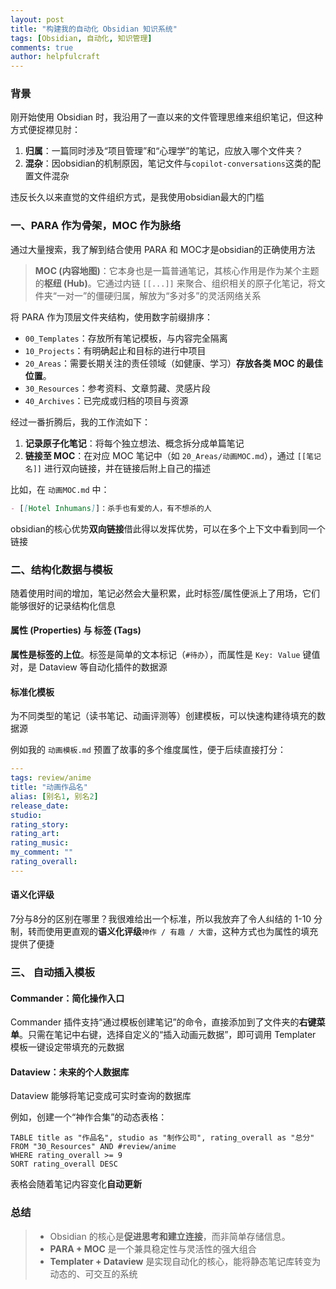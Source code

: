 ```yaml
---
layout: post
title: "构建我的自动化 Obsidian 知识系统"
tags: [Obsidian, 自动化, 知识管理]
comments: true
author: helpfulcraft
---
```


### 背景

刚开始使用 Obsidian 时，我沿用了一直以来的文件管理思维来组织笔记，但这种方式便捉襟见肘：

1.  **归属**：一篇同时涉及“项目管理”和“心理学”的笔记，应放入哪个文件夹？
2.  **混杂**：因obsidian的机制原因，笔记文件与`copilot-conversations`这类的配置文件混杂

违反长久以来直觉的文件组织方式，是我使用obsidian最大的门槛

### 一、PARA 作为骨架，MOC 作为脉络

通过大量搜索，我了解到结合使用 PARA 和 MOC才是obsidian的正确使用方法

> **MOC (内容地图)**：它本身也是一篇普通笔记，其核心作用是作为某个主题的**枢纽 (Hub)**。它通过内链 `[[...]]` 来聚合、组织相关的原子化笔记，将文件夹“一对一”的僵硬归属，解放为“多对多”的灵活网络关系

将 PARA 作为顶层文件夹结构，使用数字前缀排序：

*   `00_Templates`：存放所有笔记模板，与内容完全隔离
*   `10_Projects`：有明确起止和目标的进行中项目
*   `20_Areas`：需要长期关注的责任领域（如健康、学习）**存放各类 MOC 的最佳位置**。
*   `30_Resources`：参考资料、文章剪藏、灵感片段
*   `40_Archives`：已完成或归档的项目与资源

经过一番折腾后，我的工作流如下：

1.  **记录原子化笔记**：将每个独立想法、概念拆分成单篇笔记
2.  **链接至 MOC**：在对应 MOC 笔记中（如 `20_Areas/动画MOC.md`），通过 `[[笔记名]]` 进行双向链接，并在链接后附上自己的描述

比如，在 `动画MOC.md` 中：
```markdown
- [[Hotel Inhumans]]：杀手也有爱的人，有不想杀的人
```
obsidian的核心优势**双向链接**借此得以发挥优势，可以在多个上下文中看到同一个链接

### 二、结构化数据与模板

随着使用时间的增加，笔记必然会大量积累，此时标签/属性便派上了用场，它们能够很好的记录结构化信息

#### 属性 (Properties) 与 标签 (Tags)

**属性是标签的上位**。标签是简单的文本标记（`#待办`），而属性是 `Key: Value` 键值对，是 Dataview 等自动化插件的数据源

#### 标准化模板
为不同类型的笔记（读书笔记、动画评测等）创建模板，可以快速构建待填充的数据源

例如我的 `动画模板.md` 预置了故事的多个维度属性，便于后续直接打分：
```yaml
---
tags: review/anime
title: "动画作品名"
alias: [别名1, 别名2]
release_date: 
studio: 
rating_story: 
rating_art: 
rating_music: 
my_comment: ""
rating_overall: 
---
```

#### 语义化评级

7分与8分的区别在哪里？我很难给出一个标准，所以我放弃了令人纠结的 1-10 分制，转而使用更直观的**语义化评级**`神作 / 有趣 / 大雷`，这种方式也为属性的填充提供了便捷

### 三、 自动插入模板

#### Commander：简化操作入口

Commander 插件支持“通过模板创建笔记”的命令，直接添加到了文件夹的**右键菜单**。只需在笔记中右键，选择自定义的“插入动画元数据”，即可调用 Templater 模板一键设定带填充的元数据


#### Dataview：未来的个人数据库
Dataview 能够将笔记变成可实时查询的数据库

例如，创建一个“神作合集”的动态表格：
````dataview
TABLE title as "作品名", studio as "制作公司", rating_overall as "总分"
FROM "30_Resources" AND #review/anime
WHERE rating_overall >= 9
SORT rating_overall DESC
````
表格会随着笔记内容变化**自动更新**


### 总结
> *   Obsidian 的核心是**促进思考和建立连接**，而非简单存储信息。
> *   **PARA + MOC** 是一个兼具稳定性与灵活性的强大组合
> *   **Templater + Dataview** 是实现自动化的核心，能将静态笔记库转变为动态的、可交互的系统